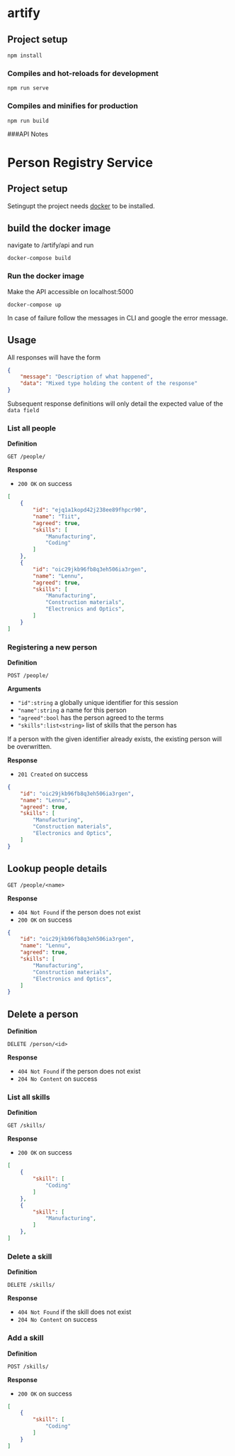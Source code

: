 # artify

## Project setup
```
npm install
```

### Compiles and hot-reloads for development
```
npm run serve
```

### Compiles and minifies for production
```
npm run build
```

###API Notes
# Person Registry Service

## Project setup
Setingupt the project needs [docker](https://www.docker.com/products/docker-desktop) to be installed.

## build the docker image
navigate to /artify/api and run
```
docker-compose build
```

### Run the docker image
Make the API accessible on localhost:5000
```
docker-compose up
```
In case of failure follow the messages in CLI and google the error message.

## Usage

All responses will have the form

```json
{
    "message": "Description of what happened",
    "data": "Mixed type holding the content of the response"
}
```

Subsequent response definitions will only detail the expected value of the `data field`

### List all people

**Definition**

`GET /people/`

**Response**

- `200 OK` on success

```json
[
    {
        "id": "ejq1a1kopd42j238ee89fhpcr90",
        "name": "Tiit",
        "agreed": true,
        "skills": [
            "Manufacturing",
            "Coding"
        ]
    },
    {
        "id": "oic29jkb96fb8q3eh506ia3rgen",
        "name": "Lennu",
        "agreed": true,
        "skills": [
            "Manufacturing",
            "Construction materials",
            "Electronics and Optics",
        ]
    }
]
```

### Registering a new person

**Definition**

`POST /people/`

**Arguments**

- `"id":string` a globally unique identifier for this session
- `"name":string` a name for this person
- `"agreed":bool` has the person agreed to the terms
- `"skills":list<string>` list of skills that the person has 

If a person with the given identifier already exists, the existing person will be overwritten.

**Response**

- `201 Created` on success

```json
{
    "id": "oic29jkb96fb8q3eh506ia3rgen",
    "name": "Lennu",
    "agreed": true,
    "skills": [
        "Manufacturing",
        "Construction materials",
        "Electronics and Optics",
    ]
}
```

## Lookup people details

`GET /people/<name>`

**Response**

- `404 Not Found` if the person does not exist
- `200 OK` on success

```json
{
    "id": "oic29jkb96fb8q3eh506ia3rgen",
    "name": "Lennu",
    "agreed": true,
    "skills": [
        "Manufacturing",
        "Construction materials",
        "Electronics and Optics",
    ]
}
```

## Delete a person

**Definition**

`DELETE /person/<id>`

**Response**

- `404 Not Found` if the person does not exist
- `204 No Content` on success

### List all skills

**Definition**

`GET /skills/`

**Response**

- `200 OK` on success

```json
[
    {
        "skill": [
            "Coding"
        ]
    },
    {
        "skill": [
            "Manufacturing",
        ]
    },
]
```
### Delete a skill

**Definition**

`DELETE /skills/`

**Response**

- `404 Not Found` if the skill does not exist
- `204 No Content` on success

### Add a skill

**Definition**

`POST /skills/`

**Response**

- `200 OK` on success

```json
[
    {
        "skill": [
            "Coding"
        ]
    }
]
```

